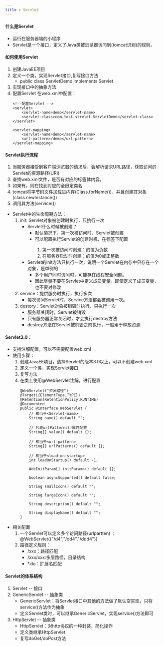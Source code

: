 ```yaml
---
title : Servlet
---
```


#### 什么是Servlet
* 运行在服务器端的小程序
* Servlet是一个接口，定义了Java类被浏览器访问到(tomcat识别)的规则。

#### 如何使用Servlet
1. 创建JavaEE项目
2. 定义一个类，实现Servlet接口,复写接口方法
	* public class ServletDemo implements Servlet
3. 实现接口中的抽象方法
4. 配置Servlet
	 在web.xml中配置：
	```
    <!--配置Servlet -->
    <servlet>
        <servlet-name>demo</servlet-name>
        <servlet-class>com.test.servlet.ServletDemo</servlet-class>
    </servlet>

    <servlet-mapping>
        <servlet-name>demo</servlet-name>
        <url-pattern>/demo</url-pattern>
    </servlet-mapping>
	```

#### Servlet执行流程
1. 当服务器接受到客户端浏览器的请求后，会解析请求URL路径，获取访问的Servlet的资源路径(URI)
2. 查找web.xml文件，是否有对应的<url-pattern>标签体内容。
3. 如果有，则在找到对应的<servlet-class>全限定类名
4. tomcat将字节码文件加载进内存(Class.forName())，并且创建其对象(class.newInstance())
5. 调用其方法(service())

* Servlet中的生命周期方法：
	1. init: Servlet对象被创建时执行，只执行一次
		* Servlet什么时候被创建？
			* 默认情况下，第一次被访问时，Servlet被创建
			* 可以配置执行Servlet的创建时机，在<servlet>标签下配置
				1. 第一次被访问时创建：<load-on-startup>的值为负数
	            2. 在服务器启动时创建：<load-on-startup>的值为0或正整数
		* Servlet的init方法只执行一次，说明一个Servlet在内存中只存在一个对象，是单例的
			* 多个用户同时访问时，可能存在线程安全问题。
			* 因此尽量不要在Servlet中定义成员变量。即使定义了成员变量，也不要对修改
	2. service：提供服务时执行，执行多次
		* 每次访问Servlet时，Service方法都会被调用一次。
	3. destory：Servlet对象被销毁时执行，只执行一次
		* 服务器关闭时，Servlet被销毁
		* 只有服务器正常关闭时，才会执行destroy方法
		* destroy方法在Servlet被销毁之前执行，一般用于释放资源

#### Servlet3.0：
* 支持注解配置，可以不需要配置web.xml
* 使用步骤：
	1. 创建JavaEE项目，选择Servlet的版本3.0以上，可以不创建web.xml
	2. 定义一个类，实现Servlet接口
	3. 复写方法
	4. 在类上使用@WebServlet注解，进行配置
		```
		@WebServlet("资源路径")
		@Target({ElementType.TYPE})
		@Retention(RetentionPolicy.RUNTIME)
		@Documented
		public @interface WebServlet {
			// 相当于<Servlet-name>
		    String name() default "";

			// 代表urlPatterns()属性配置
		    String[] value() default {};

			// 相当于<url-pattern>
		    String[] urlPatterns() default {};

			// 相当于<load-on-startup>
		    int loadOnStartup() default -1;
		
		    WebInitParam[] initParams() default {};
		
		    boolean asyncSupported() default false;
		
		    String smallIcon() default "";
		
		    String largeIcon() default "";
		
		    String description() default "";
		
		    String displayName() default "";
		}
		```
* 相关配置
	1. 一个Servlet可以定义多个访问路径(urlpartten) ： @WebServlet({"/d4","/dd4","/ddd4"})
	2. 路径定义规则：
		* /xxx：路径匹配
		* /xxx/xxx:多层路径，目录结构
		* *.do：扩展名匹配

#### Servlet的体系结构	
1. Servlet -- 接口
2. GenericServlet -- 抽象类
	* GenericServlet：将Servlet接口中其他的方法做了默认空实现，只将service()方法作为抽象
	* 定义Servlet类时，可以继承GenericServlet，实现service()方法即可
3. HttpServlet  -- 抽象类
	* HttpServlet：对http协议的一种封装，简化操作
	* 定义类继承HttpServlet
	* 复写doGet/doPost方法
